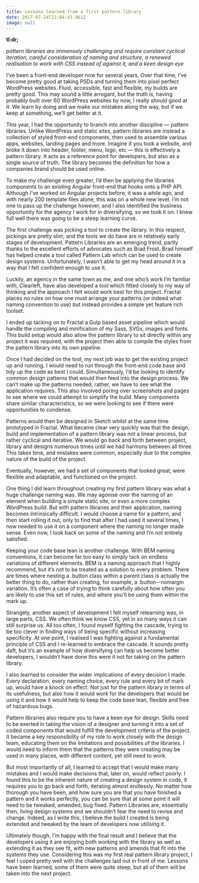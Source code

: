```yaml
---
title: Lessons learned from a first pattern library
date: 2017-07-24T21:04:43.961Z
image: null
---
```

**tl:dr;**

_pattern libraries are immensely challenging and require constant cyclical iteration, careful consideration of naming and structure, a renewed realisation to work with CSS instead of against it, and a keen design eye_

I’ve been a front-end developer now for several years. Over that time, I’ve become pretty good at taking PSDs and turning them into pixel perfect WordPress websites. Fluid, accessible, fast and flexible, my builds are pretty good. This may sound a little arrogant, but the truth is, having probably built over 60 WordPress websites by now, I really _should_ good at it. We learn by doing and we make our mistakes along the way, but if we keep at something, we’ll get better at it.

This year, I had the opportunity to branch into another discipline — pattern libraries. Unlike WordPress and static sites, pattern libraries are instead a collection of styled front-end components, then used to assemble various apps, websites, landing pages and more. Imagine if you took a website, and broke it down into header, footer, menu, logo, etc — this is effectively a pattern library. It acts as a reference point for developers, but also as a single source of truth. The library becomes the definition for how a companies brand should be used online.

To make my challenge even greater, I’d then be applying the libraries components to an existing Angular front-end that hooks onto a PHP API. Although I’ve worked on Angular projects before, it was a while ago, and with nearly 200 template files alone, this was on a whole new level. I’m not one to pass up the challenge however, and I also identified the business opportunity for the agency I work for in diversifying, so we took it on. I knew full well there was going to be a steep learning curve.

The first challenge was picking a tool to create the library. In this respect, pickings are pretty slim, and the tools we do have are in relatively early stages of development. Pattern Libraries are an emerging trend, partly thanks to the excellent efforts of advocates such as Brad Frost. Brad himself has helped create a tool called Pattern Lab which can be used to create design systems. Unfortunately, I wasn’t able to get my head around it in a way that I felt confident enough to use it.

Luckily, an agency in the same town as me, and one who’s work I’m familiar with, Clearleft, have also developed a tool which fitted closely to my way of thinking and the approach I felt would work best for this project. Fractal places no rules on how one must arrange your patterns (or indeed what naming convention to use) but instead provides a simple yet feature rich toolset.

I ended up tacking on to Fractal a Gulp based asset pipeline which would handle the compiling and minification of my Sass, SVGs, images and fonts. This build setup would also allow the pattern library to sit directly within any project it was required, with the project then able to compile the styles from the pattern library into its own pipeline.

Once I had decided on the tool, my next job was to get the existing project up and running. I would need to run through the front-end code base and tidy up the code as best I could. Simultaneously, I’d be looking to identify common design patterns that would then feed into the design process. We can’t make up the patterns needed, rather, we have to see what the application requires. This also involved poring over screenshots and pages to see where we could attempt to simplify the build. Many components share similar characteristics, so we were looking to see if there were opportunities to condense.

Patterns would then be designed in Sketch whilst at the same time prototyped in Fractal. What became clear very quickly was that the design, build and implementation of a pattern library was not a linear process, but rather cyclical and iterative. We would go back and forth between project, library and designs numerous times until we had harmony between all three. This takes time, and mistakes were common, especially due to the complex nature of the build of the project.

Eventually, however, we had a set of components that looked great, were flexible and adaptable, and functioned on the project.

One thing I did learn throughout creating my first pattern library was what a huge challenge naming was. We may agonise over the naming of an element when building a simple static site, or even a more complex WordPress build. But with pattern libraries and their application, naming becomes intrinsically difficult. I would choose a name for a pattern, and then start rolling it out, only to find that after I had used it several times, I now needed to use it on a component where the naming no longer made sense. Even now, I look back on some of the naming and I’m not entirely satisfied.

Keeping your code base lean is another challenge. With BEM naming conventions, it can become far too easy to simply tack on endless variations of different elements. BEM is a naming approach that I highly recommend, but it’s not to be treated as a solution to every problem. There are times where nesting a .button class within a parent class is actually the better thing to do, rather than creating, for example, a .button--nomargin variation. It’s often a case of trying to think carefully about how often you are likely to use this set of rules, and where you’ll be using them within the mark up.

Strangely, another aspect of development I felt myself relearning was, in large parts, CSS. We often think we know CSS, yet in so many ways it can still surprise us. All too often, I found myself fighting the cascade, trying to be too clever in finding ways of being specific without increasing specificity. At one point, I realised I was fighting against a fundamental principle of CSS and I re-learned to embrace the cascade. It sounds pretty daft, but it’s an example of how diversifying can help us become better developers, I wouldn’t have done this were it not for taking on the pattern library.

I also learned to consider the wider implications of every decision I made. Every declaration, every naming choice, every rule and every bit of mark up, would have a knock on effect. Not just for the pattern library in terms of its usefulness, but also how it would work for the developers that would be using it and how it would help to keep the code base lean, flexible and free of hazardous bugs.

Pattern libraries also require you to have a keen eye for design. Skills need to be exerted in taking the vision of a designer and turning it into a set of coded components that would fulfill the development criteria of the project. It became a key responsibility of my role to work closely with the design team, educating them on the limitations and possibilities of the libraries. I would need to inform them that the patterns they were creating may be used in many places, with different content, yet still need to work.

But most importantly of all, I learned to accept that I would make many mistakes and I would make decisions that, later on, would reflect poorly. I found this to be the inherent nature of creating a design system in code, it requires you to go back and forth, iterating almost endlessly. No matter how thorough you have been, and how sure you are that you have finished a pattern and it works perfectly, you can be sure that at some point it will need to be tweaked, amended, bug fixed. Pattern Libraries are, essentially then, living design systems and we shouldn’t fear the need to revise and change. Indeed, as I write this, I believe the build I created is being extended and tweaked by the team of developers now utilising it.

Ultimately though, I’m happy with the final result and I believe that the developers using it are enjoying both working with the library as well as extending it as they see fit, with new patterns and amends that fit into the systems they use. Considering this was my first real pattern library project, I feel I coped pretty well with the challenges laid out in front of me. Lessons have been learned, some of them were quite steep, but all of them will be taken into the next project.

